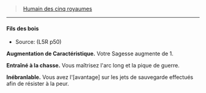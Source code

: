 ﻿---
!GenericItem
Name: Fils des bois
Source: (L5R p50)
Id: l5r_human_hd.md#fils-des-bois
ParentLink: l5r_human_hd.md#humain-des-cinq-royaumes
ParentName: Humain des cinq royaumes
NameLevel: 4
Attributes:
  Name: Fils des bois
  Markdown: >+
    #### <!--Name-->Fils des bois<!--/Name-->


    - Source: <!--Source-->(L5R p50)<!--/Source-->


    **Augmentation de Caractéristique.** Votre Sagesse augmente de 1.


    **Entraîné à la chasse.** Vous maîtrisez l'arc long et la pique de guerre.


    **Inébranlable.** Vous avez l'[avantage] sur les jets de sauvegarde effectués afin de résister à la peur.

  Source: (L5R p50)
AttributesDictionary: >+
  Name: Fils des bois

  Markdown: >+

    #### <!--Name-->Fils des bois<!--/Name-->





    - Source: <!--Source-->(L5R p50)<!--/Source-->





    **Augmentation de Caractéristique.** Votre Sagesse augmente de 1.





    **Entraîné à la chasse.** Vous maîtrisez l'arc long et la pique de guerre.





    **Inébranlable.** Vous avez l'[avantage] sur les jets de sauvegarde effectués afin de résister à la peur.



  Source: (L5R p50)

---
> [Humain des cinq royaumes](hd_l5r_human.md)

---

#### Fils des bois

- Source: (L5R p50)

**Augmentation de Caractéristique.** Votre Sagesse augmente de 1.

**Entraîné à la chasse.** Vous maîtrisez l'arc long et la pique de guerre.

**Inébranlable.** Vous avez l'[avantage] sur les jets de sauvegarde effectués afin de résister à la peur.

